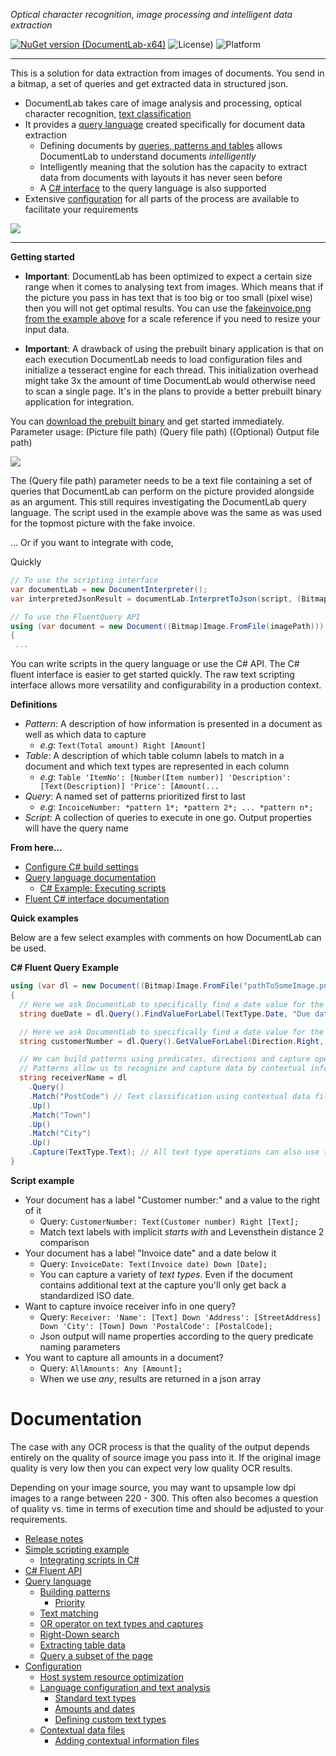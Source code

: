 *Optical character recognition, image processing and intelligent data extraction* <br/>

[![NuGet version (DocumentLab-x64)](https://img.shields.io/nuget/v/DocumentLab-x64.svg?style=flat-square)](https://www.nuget.org/packages/DocumentLab-x64/1.3.0) ![License)](https://img.shields.io/github/license/karisigurd4/DocumentLab) ![Platform](https://img.shields.io/badge/platform-win--64-green)

---
This is a solution for data extraction from images of documents. You send in a bitmap, a set of queries and get extracted data in structured json. 

* DocumentLab takes care of image analysis and processing, optical character recognition, [text classification](https://github.com/karisigurd4/DocumentLab/blob/master/Documentation/Configuration.md#Language-configuration-and-text-analysis) 
* It provides a [query language](https://github.com/karisigurd4/DocumentLab/blob/master/Documentation/QueryLanguage.md) created specifically for document data extraction 
  * Defining documents by [queries, patterns and tables](https://github.com/karisigurd4/DocumentLab/blob/master/Documentation/QueryLanguage.md#building-patterns) allows DocumentLab to understand documents *intelligently*
  * Intelligently meaning that the solution has the capacity to extract data from documents with layouts it has never seen before
  * A [C# interface](https://github.com/karisigurd4/DocumentLab/blob/master/Documentation/FluentDocumentLab.md) to the query language is also supported
* Extensive [configuration](https://github.com/karisigurd4/DocumentLab/blob/master/Documentation/Configuration.md) for all parts of the process are available to facilitate your requirements

<img src="https://raw.githubusercontent.com/karisigurd4/DocumentLab/master/Documentation/Example.png" /> 

---
**Getting started**
* **Important**: DocumentLab has been optimized to expect a certain size range when it comes to analysing text from images. Which means that if the picture you pass in has text that is too big or too small (pixel wise) then you will not get optimal results. You can use the [fakeinvoice.png from the example above](https://github.com/karisigurd4/DocumentLab/blob/master/Test/DocumentLab.Test/Data/fakeinvoice.png) for a scale reference if you need to resize your input data.

* **Important**: A drawback of using the prebuilt binary application is that on each execution DocumentLab needs to load configuration files and initialize a tesseract engine for each thread. This initialization overhead might take 3x the amount of time DocumentLab would otherwise need to scan a single page. It's in the plans to provide a better prebuilt binary application for integration.

You can [download the prebuilt binary](https://github.com/karisigurd4/DocumentLab/raw/master/Build-win64.zip) and get started immediately. Parameter usage: (Picture file path) (Query file path) ((Optional) Output file path)

<img src="https://github.com/karisigurd4/DocumentLab/blob/master/Documentation/cmd.PNG" /> 

The (Query file path) parameter needs to be a text file containing a set of queries that DocumentLab can perform on the picture provided alongside as an argument. This still requires investigating the DocumentLab query language. The script used in the example above was the same as was used for the topmost picture with the fake invoice.

... Or if you want to integrate with code,

Quickly
```C#
// To use the scripting interface
var documentLab = new DocumentInterpreter();
var interpretedJsonResult = documentLab.InterpretToJson(script, (Bitmap)Image.FromFile(imagePath));
```

```C#
// To use the FluentQuery API
using (var document = new Document((Bitmap)Image.FromFile(imagePath))) 
{
 ...
```

You can write scripts in the query language or use the C# API. The C# fluent interface is easier to get started quickly. The raw text scripting interface allows more versatility and configurability in a production context. 

**Definitions**
* *Pattern*: A description of how information is presented in a document as well as which data to capture
  * *e.g*: ```Text(Total amount) Right [Amount]```
* *Table*: A description of which table column labels to match in a document and which text types are represented in each column
  * *e.g*: ```Table 'ItemNo': [Number(Item number)] 'Description': [Text(Description)] 'Price': [Amount(...```
* *Query*: A named set of patterns prioritized first to last
  * *e.g*: ```IncoiceNumber: *pattern 1*; *pattern 2*; ... *pattern n*;```
* *Script*: A collection of queries to execute in one go. Output properties will have the query name

**From here...**
* [Configure C# build settings](https://github.com/karisigurd4/DocumentLab/blob/master/Documentation/Configuration.md) 
* [Query language documentation](https://github.com/karisigurd4/DocumentLab/blob/master/Documentation/QueryLanguage.md) 
  * [C# Example: Executing scripts](https://github.com/karisigurd4/DocumentLab/blob/master/Documentation/Examples.md#using-the-library) 
* [Fluent C# interface documentation](https://github.com/karisigurd4/DocumentLab/blob/master/Documentation/FluentDocumentLab.md) 

**Quick examples**

Below are a few select examples with comments on how DocumentLab can be used. 

**C# Fluent Query Example**
```C#
using (var dl = new Document((Bitmap)Image.FromFile("pathToSomeImage.png")))
{
  // Here we ask DocumentLab to specifically find a date value for the specified possible labels
  string dueDate = dl.Query().FindValueForLabel(TextType.Date, "Due date", "Payment date");

  // Here we ask DocumentLab to specifically find a date value for the specified label in a specific direction 
  string customerNumber = dl.Query().GetValueForLabel(Direction.Right, "Customer number");

  // We can build patterns using predicates, directions and capture operations that return the value matched in the document
  // Patterns allow us to recognize and capture data by contextual information, i.e., how we'd read for example receiver information from an invoice
  string receiverName = dl
    .Query()
    .Match("PostCode") // Text classification using contextual data files can be referenced by string
    .Up()
    .Match("Town")
    .Up()
    .Match("City")
    .Up()
    .Capture(TextType.Text); // All text type operations can also use the statically defined text type enum
} 
```

**Script example**
* Your document has a label "Customer number:" and a value to the right of it
  * Query: ```CustomerNumber: Text(Customer number) Right [Text];```
  * Match text labels with implicit *starts with* and Levensthein distance 2 comparison
* Your document has a label "Invoice date" and a date below it
  * Query: ```InvoiceDate: Text(Invoice date) Down [Date];```
  * You can capture a variety of *text types*. Even if the document contains additional text at the capture you'll only get back a standardized ISO date. 
* Want to capture invoice receiver info in one query?
  * Query: ```Receiver: 'Name': [Text] Down 'Address': [StreetAddress] Down 'City': [Town] Down 'PostalCode': [PostalCode];```
  * Json output will name properties according to the query predicate naming parameters
* You want to capture all amounts in a document?
  * Query: ```AllAmounts: Any [Amount];```
  * When we use *any*, results are returned in a json array
  
# Documentation
The case with any OCR process is that the quality of the output depends entirely on the quality of source image you pass into it. If the original image quality is very low then you can expect very low quality OCR results. 

Depending on your image source, you may want to upsample low dpi images to a range between 220 - 300. This often also becomes a question of quality vs. time in terms of execution time and should be adjusted to your requirements.

* [Release notes](https://github.com/karisigurd4/DocumentLab/blob/master/Documentation/RealeaseNotes.md)
* [Simple scripting example](https://github.com/karisigurd4/DocumentLab/blob/master/Documentation/Examples.md)
  * [Integrating scripts in C#](https://github.com/karisigurd4/DocumentLab/blob/master/Documentation/Examples.md#using-the-library)
* [C# Fluent API](https://github.com/karisigurd4/DocumentLab/blob/master/Documentation/FluentDocumentLab.md) 
* [Query language](https://github.com/karisigurd4/DocumentLab/blob/master/Documentation/QueryLanguage.md)
  * [Building patterns](https://github.com/karisigurd4/DocumentLab/blob/master/Documentation/QueryLanguage.md#building-patterns)
    * [Priority](https://github.com/karisigurd4/DocumentLab/blob/master/Documentation/QueryLanguage.md#priority)
  * [Text matching](https://github.com/karisigurd4/DocumentLab/blob/master/Documentation/QueryLanguage.md#text-matching)
  * [OR operator on text types and captures](https://github.com/karisigurd4/DocumentLab/blob/master/Documentation/QueryLanguage.md#OR-operator-on-text-types-and-captures) 
  * [Right-Down search](https://github.com/karisigurd4/DocumentLab/blob/master/Documentation/QueryLanguage.md#right-down-search)
  * [Extracting table data](https://github.com/karisigurd4/DocumentLab/blob/master/Documentation/QueryLanguage.md#table-data-extraction)
  * [Query a subset of the page](https://github.com/karisigurd4/DocumentLab/blob/master/Documentation/QueryLanguage.md#Query-a-subset-of-the-page) 
* [Configuration](https://github.com/karisigurd4/DocumentLab/blob/master/Documentation/Configuration.md)
  * [Host system resource optimization](https://github.com/karisigurd4/DocumentLab/blob/master/Documentation/Configuration.md#host-system-resource-optimization) 
  * [Language configuration and text analysis](https://github.com/karisigurd4/DocumentLab/blob/master/Documentation/Configuration.md#language-configuration-and-text-analysis)
    * [Standard text types](https://github.com/karisigurd4/DocumentLab/blob/master/Documentation/Configuration.md#standard-text-types)
    * [Amounts and dates](https://github.com/karisigurd4/DocumentLab/blob/master/Documentation/Configuration.md#amounts-and-dates)
    * [Defining custom text types](https://github.com/karisigurd4/DocumentLab/blob/master/Documentation/Configuration.md#defining-custom-text-types)
  * [Contextual data files](https://github.com/karisigurd4/DocumentLab/blob/master/Documentation/Configuration.md#contextual-data-files)
    * [Adding contextual information files](https://github.com/karisigurd4/DocumentLab/blob/master/Documentation/Configuration.md#adding-contextual-information-files)
